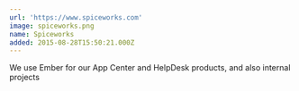 ```yaml
---
url: 'https://www.spiceworks.com'
image: spiceworks.png
name: Spiceworks
added: 2015-08-28T15:50:21.000Z
---
```

We use Ember for our App Center and HelpDesk products, and also internal projects